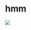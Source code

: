 # hmm
</p><img src='https://github-readme-stats.vercel.app/api/top-langs?username=DoctorCo&locale=en'></img></p>
